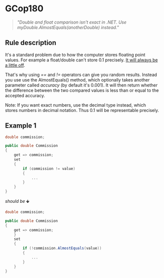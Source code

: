﻿# GCop180

> *"Double and float comparison isn't exact in .NET. Use myDouble.AlmostEquals(anotherDouble) instead."*


## Rule description
It's a standard problem due to how the computer stores floating point values. For example a float/double can't store 0.1 precisely. [It will always be a little off](https://stackoverflow.com/questions/1398753/comparing-double-values-in-c-sharp). 

That's why using *==* and *!=* operators can give you random results. Instead you use use the AlmostEquals() method, which optionally takes another parameter called *accuracy* (by default it's 0.001). It will then return whether the difference between the two compared values is less than or equal to the accepted accuracy.

Note: If you want exact numbers, use the decimal type instead, which stores numbers in decimal notation. Thus 0.1 will be representable precisely.

## Example 1
```csharp
double commission;

public double Commission
{
    get => commission;    
    set
    {
    	if (commission != value)
    	{
            ...
    	}
    }
}
```
*should be* 🡻

```csharp
double commission;

public double Commission
{
    get => commission;
    }
    set
    {
    	if (!commission.AlmostEquals(value))
    	{
            ...
    	}
    }
}
```
